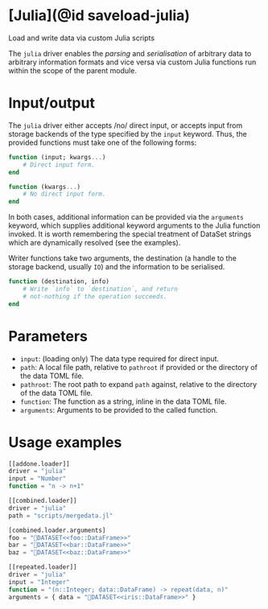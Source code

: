 # [Julia](@id saveload-julia)

Load and write data via custom Julia scripts

The `julia` driver enables the *parsing* and *serialisation* of arbitrary data to arbitrary information formats and vice versa via custom Julia functions run within the scope of the parent module.

# Input/output

The `julia` driver either accepts /no/ direct input, or accepts input from storage backends of the type specified by the `input` keyword. Thus, the provided functions must take one of the following forms:

```julia
function (input; kwargs...)
    # Direct input form.
end
```

```julia
function (kwargs...)
    # No direct input form.
end
```

In both cases, additional information can be provided via the `arguments` keyword, which supplies additional keyword arguments to the Julia function invoked. It is worth remembering the special treatment of DataSet strings which are dynamically resolved (see the examples).

Writer functions take two arguments, the destination (a handle to the storage backend, usually `IO`) and the information to be serialised.

```julia
function (destination, info)
    # Write `info` to `destination`, and return
    # not-nothing if the operation succeeds.
end
```

# Parameters

  * `input`: (loading only) The data type required for direct input.
  * `path`: A local file path, relative to `pathroot` if provided or the directory of the data TOML file.
  * `pathroot`: The root path to expand `path` against, relative to the directory of the data TOML file.
  * `function`: The function as a string, inline in the data TOML file.
  * `arguments`: Arguments to be provided to the called function.

# Usage examples

```julia
[[addone.loader]]
driver = "julia"
input = "Number"
function = "n -> n+1"
```

```julia
[[combined.loader]]
driver = "julia"
path = "scripts/mergedata.jl"

[combined.loader.arguments]
foo = "📇DATASET<<foo::DataFrame>>"
bar = "📇DATASET<<bar::DataFrame>>"
baz = "📇DATASET<<baz::DataFrame>>"
```

```julia
[[repeated.loader]]
driver = "julia"
input = "Integer"
function = "(n::Integer; data::DataFrame) -> repeat(data, n)"
arguments = { data = "📇DATASET<<iris::DataFrame>>" }
```


